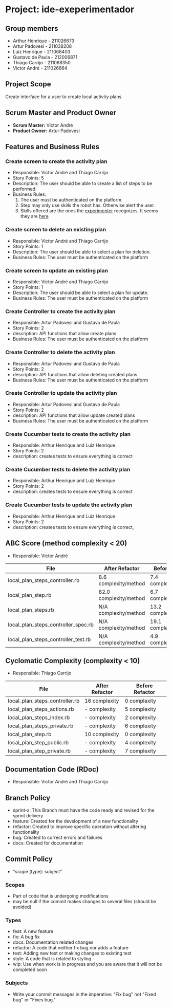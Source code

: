 # Project: ide-exeperimentador

## Group members

- Arthur Henrique - 211026673
- Artur Padovesi - 211038208
- Luiz Henrique - 211068403
- Gustavo de Paula - 212006871
- Thiago Carrijo - 211068350
- Victor André - 211026664

## Project Scope

Create interface for a user to create local activity plans

## Scrum Master and Product Owner

- **Scrum Master:** Victor André
- **Product Owner:** Artur Padovesi

## Features and Business Rules

### Create screen to create the activity plan

- Responsible: Victor André and Thiago Carrijo
- Story Points: 5
- Description: The user should be able to create a list of steps to be performed.
- Business Rules:
  1. The user must be authenticated on the platform.
  2. Step may only use skills the robot has. Otherwise alert the user.
  3. Skills offered are the ones the [experimenter](https://github.com/VicenteMoraes/robotics_sim) recognizes. It seems they are [here](https://github.com/VicenteMoraes/skill_library)

### Create screen to delete an existing plan

- Responsible: Victor André and Thiago Carrijo
- Story Points: 1
- Description: The user should be able to select a plan for deletion.
- Business Rules: The user must be authenticated on the platform

### Create screen to update an existing plan

- Responsible: Victor André and Thiago Carrijo
- Story Points: 1
- Description: The user should be able to select a plan for update.
- Business Rules: The user must be authenticated on the platform

### Create Controller to create the activity plan

- Responsible: Artur Padovesi and Gustavo de Paula
- Story Points: 2
- description: API functions that allow create plans
- Business Rules: The user must be authenticated on the platform

### Create Controller to delete the activity plan

- Responsible: Artur Padovesi and Gustavo de Paula
- Story Points: 2
- description: API functions that allow deleting created plans
- Business Rules: The user must be authenticated on the platform

### Create Controller to update the activity plan

- Responsible: Artur Padovesi and Gustavo de Paula
- Story Points: 2
- description: API functions that allow update created plans
- Business Rules: The user must be authenticated on the platform

### Create Cucumber tests to create the activity plan

- Responsible: Arthur Henrique and Luiz Henrique
- Story Points: 2
- description: creates tests to ensure everything is correct

### Create Cucumber tests to delete the activity plan

- Responsible: Arthur Henrique and Luiz Henrique
- Story Points: 2
- description: creates tests to ensure everything is correct

### Create Cucumber tests to update the activity plan

- Responsible: Arthur Henrique and Luiz Henrique
- Story Points: 2
- description: creates tests to ensure everything is correct,

## ABC Score (method complexity < 20)

- Responsible: Victor André

| File                                | After Refactor         | Before Refactor        |
| ----------------------------------- | ---------------------- | ---------------------- |
| local_plan_steps_controller.rb      | 8.6 complexity/method  | 7.4 complexity/method  |
| local_plan_step.rb                  | 82.0 complexity/method | 6.7 complexity/method  |
| local_plan_steps.rb                 | N/A complexity/method  | 13.2 complexity/method |
| local_plan_steps_controller_spec.rb | N/A complexity/method  | 19.1 complexity/method |
| local_plan_steps_controller_test.rb | N/A complexity/method  | 4.9 complexity/method  |

## Cyclomatic Complexity (complexity < 10)

- Responsible: Thiago Carrijo

| File                           | After Refactor | Before Refactor |
| ------------------------------ | -------------- | --------------- |
| local_plan_steps_controller.rb | 16 complexity  | 0 complexity    |
| local_plan_steps_actions.rb    | - complexity   | 5 complexity    |
| local_plan_steps_index.rb      | - complexity   | 2 complexity    |
| local_plan_steps_private.rb    | - complexity   | 6 complexity    |
| local_plan_step.rb             | 10 complexity  | 0 complexity    |
| local_plan_step_public.rb      | - complexity   | 4 complexity    |
| local_plan_step_private.rb     | - complexity   | 7 complexity    |

## Documentation Code (RDoc)
  - Responsible: Victor André and Thiago Carrijo

## Branch Policy

- sprint-x: This Branch must have the code ready and revised for the sprint delivery
- feature: Created for the development of a new functionality
- refactor: Created to improve specific operation without altering functionality
- bug: Created to correct errors and failures
- docs: Created for documentation

## Commit Policy

- "scope (type): subject"

### Scopes

- Part of code that is undergoing modifications
- may be null if the commit makes changes to several files (should be avoided)

### Types

- feat: A new feature
- fix: A bug fix
- docs: Documentation related changes
- refactor: A code that neither fix bug nor adds a feature
- test: Adding new test or making changes to existing test
- style: A code that is related to styling
- wip: Use when work is in progress and you are aware that it will not be completed soon

### Subjects

- Write your commit messages in the imperative: "Fix bug" not "Fixed bug" or "Fixes bug."
